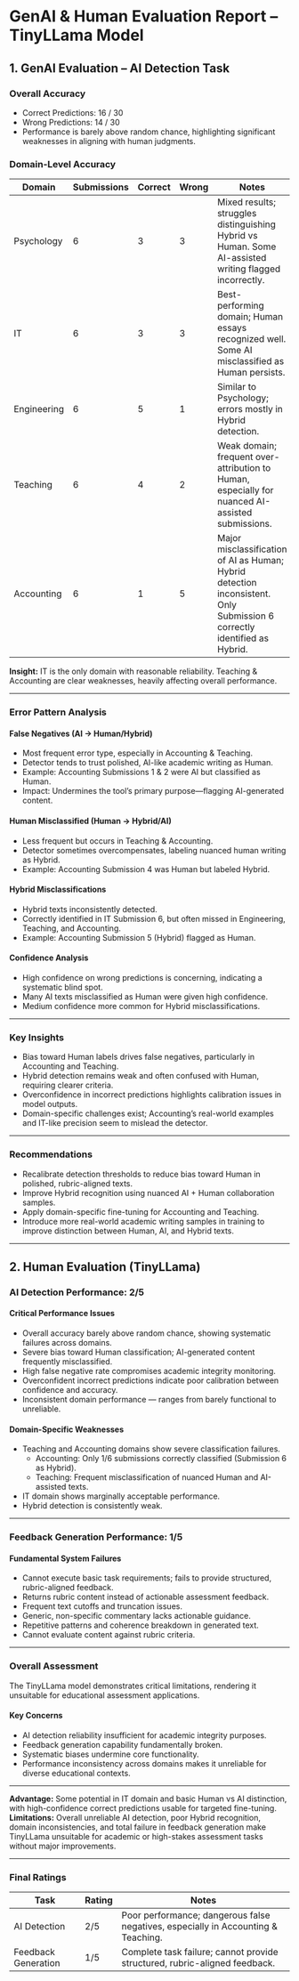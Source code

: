 # GenAI & Human Evaluation Report – TinyLLama Model

## 1. GenAI Evaluation – AI Detection Task

### Overall Accuracy
- Correct Predictions: 16 / 30
- Wrong Predictions: 14 / 30
- Performance is barely above random chance, highlighting significant weaknesses in aligning with human judgments.

### Domain-Level Accuracy

| Domain | Submissions | Correct | Wrong | Notes |
| --- | --- | --- | --- | --- |
| Psychology | 6 | 3 | 3 | Mixed results; struggles distinguishing Hybrid vs Human. Some AI-assisted writing flagged incorrectly. |
| IT | 6 | 3 | 3 | Best-performing domain; Human essays recognized well. Some AI misclassified as Human persists. |
| Engineering | 6 | 5 | 1 | Similar to Psychology; errors mostly in Hybrid detection. |
| Teaching | 6 | 4 | 2 | Weak domain; frequent over-attribution to Human, especially for nuanced AI-assisted submissions. |
| Accounting | 6 | 1 | 5 | Major misclassification of AI as Human; Hybrid detection inconsistent. Only Submission 6 correctly identified as Hybrid. |

**Insight:** IT is the only domain with reasonable reliability. Teaching & Accounting are clear weaknesses, heavily affecting overall performance.

---

### Error Pattern Analysis

#### False Negatives (AI → Human/Hybrid)
- Most frequent error type, especially in Accounting & Teaching.
- Detector tends to trust polished, AI-like academic writing as Human.
- Example: Accounting Submissions 1 & 2 were AI but classified as Human.
- Impact: Undermines the tool’s primary purpose—flagging AI-generated content.

#### Human Misclassified (Human → Hybrid/AI)
- Less frequent but occurs in Teaching & Accounting.
- Detector sometimes overcompensates, labeling nuanced human writing as Hybrid.
- Example: Accounting Submission 4 was Human but labeled Hybrid.

#### Hybrid Misclassifications
- Hybrid texts inconsistently detected.
- Correctly identified in IT Submission 6, but often missed in Engineering, Teaching, and Accounting.
- Example: Accounting Submission 5 (Hybrid) flagged as Human.

#### Confidence Analysis
- High confidence on wrong predictions is concerning, indicating a systematic blind spot.
- Many AI texts misclassified as Human were given high confidence.
- Medium confidence more common for Hybrid misclassifications.

---

### Key Insights
- Bias toward Human labels drives false negatives, particularly in Accounting and Teaching.
- Hybrid detection remains weak and often confused with Human, requiring clearer criteria.
- Overconfidence in incorrect predictions highlights calibration issues in model outputs.
- Domain-specific challenges exist; Accounting’s real-world examples and IT-like precision seem to mislead the detector.

---

### Recommendations
- Recalibrate detection thresholds to reduce bias toward Human in polished, rubric-aligned texts.
- Improve Hybrid recognition using nuanced AI + Human collaboration samples.
- Apply domain-specific fine-tuning for Accounting and Teaching.
- Introduce more real-world academic writing samples in training to improve distinction between Human, AI, and Hybrid texts.

---

## 2. Human  Evaluation (TinyLLama)

### AI Detection Performance: 2/5

#### Critical Performance Issues
- Overall accuracy barely above random chance, showing systematic failures across domains.
- Severe bias toward Human classification; AI-generated content frequently misclassified.
- High false negative rate compromises academic integrity monitoring.
- Overconfident incorrect predictions indicate poor calibration between confidence and accuracy.
- Inconsistent domain performance — ranges from barely functional to unreliable.

#### Domain-Specific Weaknesses
- Teaching and Accounting domains show severe classification failures.
  - Accounting: Only 1/6 submissions correctly classified (Submission 6 as Hybrid).
  - Teaching: Frequent misclassification of nuanced Human and AI-assisted texts.
- IT domain shows marginally acceptable performance.
- Hybrid detection is consistently weak.

---

### Feedback Generation Performance: 1/5

#### Fundamental System Failures
- Cannot execute basic task requirements; fails to provide structured, rubric-aligned feedback.
- Returns rubric content instead of actionable assessment feedback.
- Frequent text cutoffs and truncation issues.
- Generic, non-specific commentary lacks actionable guidance.
- Repetitive patterns and coherence breakdown in generated text.
- Cannot evaluate content against rubric criteria.

---

### Overall Assessment
The TinyLLama model demonstrates critical limitations, rendering it unsuitable for educational assessment applications.

#### Key Concerns
- AI detection reliability insufficient for academic integrity purposes.
- Feedback generation capability fundamentally broken.
- Systematic biases undermine core functionality.
- Performance inconsistency across domains makes it unreliable for diverse educational contexts.

---

**Advantage:** Some potential in IT domain and basic Human vs AI distinction, with high-confidence correct predictions usable for targeted fine-tuning.  
**Limitations:** Overall unreliable AI detection, poor Hybrid recognition, domain inconsistencies, and total failure in feedback generation make TinyLLama unsuitable for academic or high-stakes assessment tasks without major improvements.

---

### Final Ratings

| Task | Rating | Notes |
| --- | --- | --- |
| AI Detection | 2/5 | Poor performance; dangerous false negatives, especially in Accounting & Teaching. |
| Feedback Generation | 1/5 | Complete task failure; cannot provide structured, rubric-aligned feedback. |
